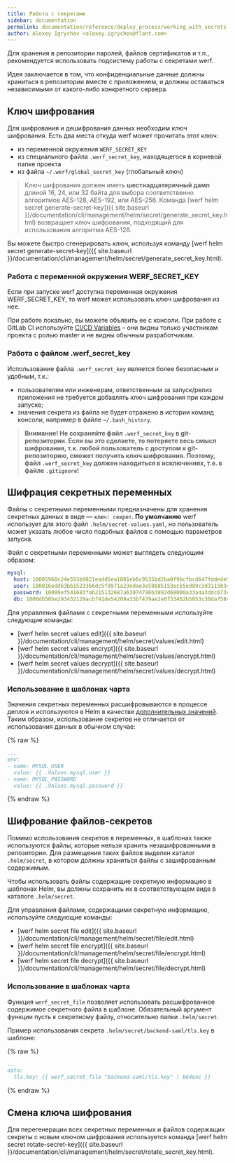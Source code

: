 ```yaml
---
title: Работа с секретами
sidebar: documentation
permalink: documentation/reference/deploy_process/working_with_secrets.html
author: Alexey Igrychev <alexey.igrychev@flant.com>
---
```


Для хранения в репозитории паролей, файлов сертификатов и т.п., рекомендуется использовать подсистему работы с секретами werf.

Идея заключается в том, что конфиденциальные данные должны храниться в репозитории вместе с приложением, и должны оставаться независимыми от какого-либо конкретного сервера.

## Ключ шифрования

Для шифрования и дешифрования данных необходим ключ шифрования. Есть два места откуда werf может прочитать этот ключ:
* из переменной окружения `WERF_SECRET_KEY`
* из специального файла `.werf_secret_key`, находящегося в корневой папке проекта
* из файла `~/.werf/global_secret_key` (глобальный ключ)

> Ключ шифрования должен иметь **шестнадцатеричный дамп** длиной 16, 24, или 32 байта для выбора соответственно алгоритмов AES-128, AES-192, или AES-256. Команда [werf helm secret generate-secret-key]({{ site.baseurl }}/documentation/cli/management/helm/secret/generate_secret_key.html) возвращает ключ шифрования, подходящий для использования алгоритма AES-128.

Вы можете быстро сгенерировать ключ, используя команду [werf helm secret generate-secret-key]({{ site.baseurl }}/documentation/cli/management/helm/secret/generate_secret_key.html).

### Работа с переменной окружения WERF_SECRET_KEY

Если при запуске werf доступна переменная окружения WERF_SECRET_KEY, то werf может использовать ключ шифрования из нее.

При работе локально, вы можете объявить ее с консоли. При работе с GitLab CI используйте [CI/CD Variables](https://docs.gitlab.com/ee/ci/variables/#variables) – они видны только участникам проекта с ролью master и не видны обычным разработчикам.

### Работа с файлом .werf_secret_key

Использование файла `.werf_secret_key` является более безопасным и удобным, т.к.:
* пользователям или инженерам, ответственным за запуск/релиз приложения не требуется добавлять ключ шифрования при каждом запуске;
* значения секрета из файла не будет отражено в истории команд консоли, например в файле `~/.bash_history`.

> **Внимание! Не сохраняйте файл `.werf_secret_key` в git-репозитории. Если вы это сделаете, то потеряете весь смысл шифрования, т.к. любой пользователь с доступом к git-репозиторию, сможет получить ключ шифрования. Поэтому, файл `.werf_secret_key` должен находиться  в исключениях, т.е. в файле `.gitignore`!**

## Шифрация секретных переменных

Файлы с секретными переменными предназначены для хранения секретных данных в виде — `ключ: секрет`. **По умолчанию** werf использует для этого файл `.helm/secret-values.yaml`, но пользователь может указать любое число подобных файлов с помощью параметров запуска.

Файл с секретными переменными может выглядеть следующим образом:
```yaml
mysql:
  host: 10005968c24e593b9821eadd5ea1801eb6c9535bd2ba0f9bcfbcd647fddede9da0bf6e13de83eb80ebe3cad4
  user: 100016edd63bb1523366dc5fd971a23edae3e59885153ecb5ed89c3d31150349a4ff786760c886e5c0293990
  password: 10000ef541683fab215132687a63074796b3892d68000a33a4a3ddc673c3f4de81990ca654fca0130f17
  db: 1000db50be293432129acb741de54209a33bf479ae2e0f53462b5053c30da7584e31a589f5206cfa4a8e249d20
```

Для управления файлами с секретными переменными используйте следующие команды:
- [werf helm secret values edit]({{ site.baseurl }}/documentation/cli/management/helm/secret/values/edit.html)
- [werf helm secret values encrypt]({{ site.baseurl }}/documentation/cli/management/helm/secret/values/encrypt.html)
- [werf helm secret values decrypt]({{ site.baseurl }}/documentation/cli/management/helm/secret/values/decrypt.html)

### Использование в шаблонах чарта

Значения секретных переменных расшифровываются в процессе деплоя и используются в Helm в качестве [дополнительных значений](https://helm.sh/docs/chart_template_guide/values_files/). Таким образом, использование секретов не отличается от использования данных в обычном случае:

{% raw %}
```yaml
...
env:
- name: MYSQL_USER
  value: {{ .Values.mysql.user }}
- name: MYSQL_PASSWORD
  value: {{ .Values.mysql.password }}
```
{% endraw %}

## Шифрование файлов-секретов

Помимо использования секретов в переменных, в шаблонах также используются файлы, которые нельзя хранить незашифрованными в репозитории. Для размещения таких файлов выделен каталог `.helm/secret`, в котором должны храниться файлы с зашифрованным содержимым.

Чтобы использовать файлы содержащие секретную информацию в шаблонах Helm, вы должны сохранить их в соответствующем виде в каталоге `.helm/secret`.

Для управления файлами, содержащими секретную информацию, используйте следующие команды:
- [werf helm secret file edit]({{ site.baseurl }}/documentation/cli/management/helm/secret/file/edit.html)
- [werf helm secret file encrypt]({{ site.baseurl }}/documentation/cli/management/helm/secret/file/encrypt.html)
- [werf helm secret file decrypt]({{ site.baseurl }}/documentation/cli/management/helm/secret/file/decrypt.html)

### Использование в шаблонах чарта

Функция `werf_secret_file` позволяет использовать расшифрованное содержимое секретного файла в шаблоне. Обязательный аргумент функции пусть к секретному файлу, относительно папки `.helm/secret`.

Пример использования секрета `.helm/secret/backend-saml/tls.key` в шаблоне:

{% raw %}
```yaml
...
data:
  tls.key: {{ werf_secret_file "backend-saml/tls.key" | b64enc }}
```
{% endraw %}

## Смена ключа шифрования

Для перегенерации всех секретных переменных и файлов содержащих секреты с новым ключом шифрования используется команда [werf helm secret rotate-secret-key]({{ site.baseurl }}/documentation/cli/management/helm/secret/rotate_secret_key.html).
